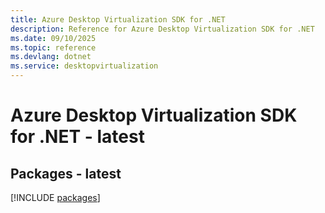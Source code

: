 ```yaml
---
title: Azure Desktop Virtualization SDK for .NET
description: Reference for Azure Desktop Virtualization SDK for .NET
ms.date: 09/10/2025
ms.topic: reference
ms.devlang: dotnet
ms.service: desktopvirtualization
---
```

# Azure Desktop Virtualization SDK for .NET - latest
## Packages - latest
[!INCLUDE [packages](desktop-virtualization-index.md)]